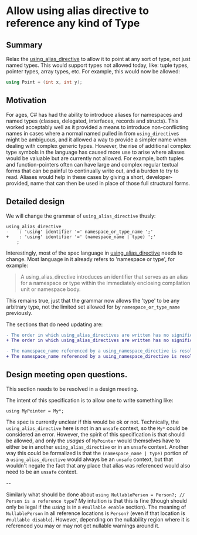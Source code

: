 # Allow using alias directive to reference any kind of Type

## Summary
Relax the [using_alias_directive](https://github.com/dotnet/csharplang/blob/main/spec/namespaces.md#using-alias-directives) to allow it to point at any sort of type, not just named types.  This would support types not allowed today, like: tuple types, pointer types, array types, etc.  For example, this would now be allowed:

```c#
using Point = (int x, int y);
```

## Motivation
For ages, C# has had the ability to introduce aliases for namespaces and named types (classes, delegated, interfaces, records and structs).  This worked acceptably well as it provided a means to introduce non-conflicting names in cases where a normal named pulled in from `using_directive`s might be ambiguous, and it allowed a way to provide a simpler name when dealing with complex generic types.  However, the rise of additional complex type symbols in the language has caused more use to arise where aliases would be valuable but are currently not allowed.  For example, both tuples and function-pointers often can have large and complex regular textual forms that can be painful to continually write out, and a burden to try to read.  Aliases would help in these cases by giving a short, developer-provided, name that can then be used in place of those full structural forms.

## Detailed design
We will change the grammar of `using_alias_directive` thusly:

```
using_alias_directive
-    : 'using' identifier '=' namespace_or_type_name ';'
+    : 'using' identifier '=' (namespace_name | type) ';'
    ;
```

Interestingly, most of the spec language in [using_alias_directive](https://github.com/dotnet/csharplang/blob/main/spec/namespaces.md#using-alias-directives) needs to change.  Most language in it already refers to 'namespace or type', for example:

> A using_alias_directive introduces an identifier that serves as an alias for a namespace or type within the immediately enclosing compilation unit or namespace body.

This remains true, just that the grammar now allows the 'type' to be any arbitrary type, not the limited set allowed for by `namespace_or_type_name` previously.

The sections that do need updating are:

```diff
- The order in which using_alias_directives are written has no significance, and resolution of the namespace_or_type_name referenced by a using_alias_directive is not affected by the using_alias_directive itself or by other using_directives in the immediately containing compilation unit or namespace body. In other words, the namespace_or_type_name of a using_alias_directive is resolved as if the immediately containing compilation unit or namespace body had no using_directives. A using_alias_directive may however be affected by extern_alias_directives in the immediately containing compilation unit or namespace body. In the example
+ The order in which using_alias_directives are written has no significance, and resolution of the `(namespace_name | type)` referenced by a using_alias_directive is not affected by the using_alias_directive itself or by other using_directives in the immediately containing compilation unit or namespace body. In other words, the `(namespace_name | type)` of a using_alias_directive is resolved as if the immediately containing compilation unit or namespace body had no using_directives. A using_alias_directive may however be affected by extern_alias_directives in the immediately containing compilation unit or namespace body. In the example
```

```diff
- The namespace_name referenced by a using_namespace_directive is resolved in the same way as the namespace_or_type_name referenced by a using_alias_directive. Thus, using_namespace_directives in the same compilation unit or namespace body do not affect each other and can be written in any order.
+ The namespace_name referenced by a using_namespace_directive is resolved in the same way as the namespace_or_type_name referenced by a using_alias_directive. Thus, using_namespace_directives in the same compilation unit or namespace body do not affect each other and can be written in any order.
```


## Design meeting open questions.

This section needs to be resolved in a design meeting.

The intent of this specification is to allow one to write something like:

```
using MyPointer = My*;
```

The spec is currently unclear if this would be ok or not.  Technically, the `using_alias_directive` here is not in an `unsafe` context, so the `My*` could be considered an error.  However, the spirit of this specification is that should be allowed, and only the *usages* of `MyPointer` would themselves have to either be in another `using_alias_directive` or in an `unsafe` context.  Another way this could be formalized is that the `(namespace_name | type)` portion of a `using_alias_directive` would always be an `unsafe` context, but that wouldn't negate the fact that any place that alias was referenced would also need to be an `unsafe` context.


--

Similarly what should be done about `using NullablePerson = Person?; // Person is a reference type`?  My intuition is that this is fine (though should only be legal if the *using* is in a `#nullable enable` section).  The meaning of `NullablePerson` in all reference locations is `Person?` (even if that location is `#nullable disable`).  However, depending on the nullability region where it is referenced you may or may not get nullable warnings around it.
